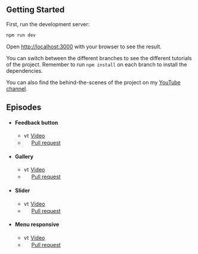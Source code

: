## Getting Started

First, run the development server:

```bash
npm run dev
```

Open [http://localhost:3000](http://localhost:3000) with your browser to see the result.

You can switch between the different branches to see the different tutorials of the project. Remember to run `npm install` on each branch to install the dependencies.

You can also find the behind-the-scenes of the project on my [YouTube channel](https://www.youtube.com/@prrrcl).

## Episodes

- #### Feedback button

  - <img src="https://github.com/user-attachments/assets/e09b7686-f6cd-4a00-af46-fe9cbb809ff9" alt="yt" width="14"/> [Video](https://www.youtube.com/watch?v=P2qT5cW3i8U)
  - <img src="https://github.com/user-attachments/assets/9c820886-1634-4f2c-9e16-fe690833d485" width="16"/> [Pull request](https://github.com/prrrcl/feedback-button/pull/1)

- #### Gallery

  - <img src="https://github.com/user-attachments/assets/e09b7686-f6cd-4a00-af46-fe9cbb809ff9" alt="yt" width="14"/> [Video](https://youtu.be/mbr-7e6EpoE)
  - <img src="https://github.com/user-attachments/assets/9c820886-1634-4f2c-9e16-fe690833d485" width="16"/> [Pull request](https://github.com/prrrcl/yt/pull/2)

- #### Slider

  - <img src="https://github.com/user-attachments/assets/e09b7686-f6cd-4a00-af46-fe9cbb809ff9" alt="yt" width="14"/> [Video](https://www.youtube.com/watch?v=tPc2dc7kE04)
  - <img src="https://github.com/user-attachments/assets/9c820886-1634-4f2c-9e16-fe690833d485" width="16"/> [Pull request](https://github.com/prrrcl/yt/pull/3)

- #### Menu responsive
  - <img src="https://github.com/user-attachments/assets/e09b7686-f6cd-4a00-af46-fe9cbb809ff9" alt="yt" width="14"/> [Video](https://www.youtube.com/watch?v=jY3gfRtKStU)
  - <img src="https://github.com/user-attachments/assets/9c820886-1634-4f2c-9e16-fe690833d485" width="16"/> [Pull request](https://github.com/prrrcl/yt/pull/4)

